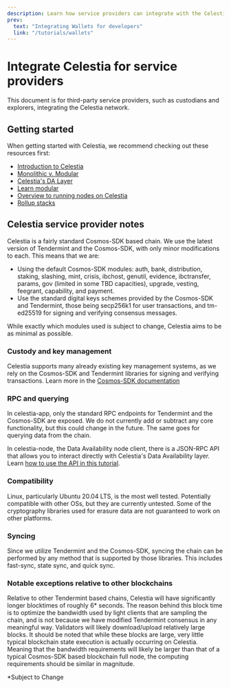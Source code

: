 ```yaml
---
description: Learn how service providers can integrate with the Celestia network.
prev:
  text: "Integrating Wallets for developers"
  link: "/tutorials/wallets"
---
```


# Integrate Celestia for service providers

This document is for third-party service providers, such as custodians and
explorers, integrating the Celestia network.

## Getting started

When getting started with Celestia, we recommend checking out these resources first:

- [Introduction to Celestia](../learn/how-celestia-works/overview.md)
- [Monolithic v. Modular](../learn/how-celestia-works/monolithic-vs-modular.md)
- [Celestia's DA Layer](../learn/how-celestia-works/data-availability-layer.md)
- [Learn modular](https://celestia.org/learn)
- [Overview to running nodes on Celestia](../how-to-guides/nodes-overview.md)
- [Rollup stacks](./rollup-stacks.md)

## Celestia service provider notes

Celestia is a fairly standard Cosmos-SDK based chain. We use the latest version
of Tendermint and the Cosmos-SDK, with only minor modifications to each. This
means that we are:

- Using the default Cosmos-SDK modules: auth, bank, distribution, staking,
  slashing, mint, crisis, ibchost, genutil, evidence, ibctransfer, params, gov
  (limited in some TBD capacities), upgrade, vesting, feegrant, capability, and
  payment.
- Use the standard digital keys schemes provided by the Cosmos-SDK and
  Tendermint, those being secp256k1 for user transactions, and tm-ed25519 for
  signing and verifying consensus messages.

While exactly which modules used is subject to change, Celestia aims to be as
minimal as possible.

### Custody and key management

Celestia supports many already existing key management systems, as we rely on
the Cosmos-SDK and Tendermint libraries for signing and verifying transactions.
Learn more in the
[Cosmos-SDK documentation](https://docs.cosmos.network/main/learn/beginner/accounts#keys-accounts-addresses-and-signatures)

### RPC and querying

In celestia-app, only the standard RPC endpoints for Tendermint and the
Cosmos-SDK are exposed. We do not currently add or subtract any core
functionality, but this could change in the future. The same goes for querying
data from the chain.

In celestia-node, the Data Availability node client, there is a JSON-RPC API
that allows you to interact directly with Celestia's Data Availability layer.
Learn [how to use the API in this tutorial](./node-tutorial.md).

### Compatibility

Linux, particularly Ubuntu 20.04 LTS, is the most well tested. Potentially
compatible with other OSs, but they are currently untested. Some of the
cryptography libraries used for erasure data are not guaranteed to work on
other platforms.

### Syncing

Since we utilize Tendermint and the Cosmos-SDK, syncing the chain can be
performed by any method that is supported by those libraries. This includes
fast-sync, state sync, and quick sync.

### Notable exceptions relative to other blockchains

Relative to other Tendermint based chains, Celestia will have significantly
longer blocktimes of roughly 6\* seconds. The reason behind this block time is to
optimize the bandwidth used by light clients that are sampling the chain, and
is not because we have modified Tendermint consensus in any meaningful way.
Validators will likely download/upload relatively large blocks. It should be
noted that while these blocks are large, very little typical blockchain state
execution is actually occurring on Celestia. Meaning that the bandwidth
requirements will likely be larger than that of a typical Cosmos-SDK based
blockchain full node, the computing requirements should be similar in
magnitude.

\*Subject to Change
